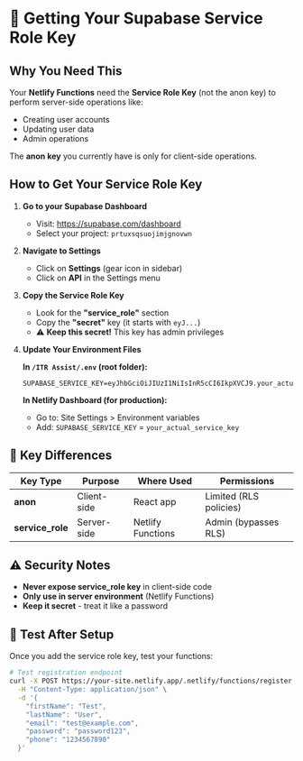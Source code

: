 # 🔑 Getting Your Supabase Service Role Key

## Why You Need This

Your **Netlify Functions** need the **Service Role Key** (not the anon key) to perform server-side operations like:
- Creating user accounts
- Updating user data 
- Admin operations

The **anon key** you currently have is only for client-side operations.

## How to Get Your Service Role Key

1. **Go to your Supabase Dashboard**
   - Visit: https://supabase.com/dashboard
   - Select your project: `prtuxsqsuojimjgnovwn`

2. **Navigate to Settings**
   - Click on **Settings** (gear icon in sidebar)
   - Click on **API** in the Settings menu

3. **Copy the Service Role Key**
   - Look for the **"service_role"** section
   - Copy the **"secret"** key (it starts with `eyJ...`)
   - ⚠️ **Keep this secret!** This key has admin privileges

4. **Update Your Environment Files**

   **In `/ITR Assist/.env` (root folder):**
   ```env
   SUPABASE_SERVICE_KEY=eyJhbGciOiJIUzI1NiIsInR5cCI6IkpXVCJ9.your_actual_service_key_here...
   ```

   **In Netlify Dashboard (for production):**
   - Go to: Site Settings > Environment variables
   - Add: `SUPABASE_SERVICE_KEY` = `your_actual_service_key`

## 🔐 Key Differences

| Key Type | Purpose | Where Used | Permissions |
|----------|---------|------------|-------------|
| **anon** | Client-side | React app | Limited (RLS policies) |
| **service_role** | Server-side | Netlify Functions | Admin (bypasses RLS) |

## ⚠️ Security Notes

- **Never expose service_role key** in client-side code
- **Only use in server environment** (Netlify Functions)
- **Keep it secret** - treat it like a password

## 🧪 Test After Setup

Once you add the service role key, test your functions:
```bash
# Test registration endpoint
curl -X POST https://your-site.netlify.app/.netlify/functions/register \
  -H "Content-Type: application/json" \
  -d '{
    "firstName": "Test",
    "lastName": "User", 
    "email": "test@example.com",
    "password": "password123",
    "phone": "1234567890"
  }'
```
